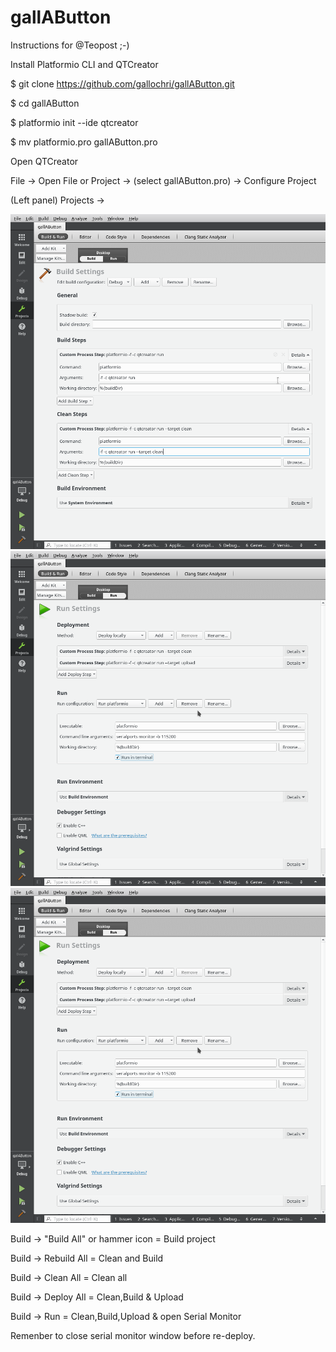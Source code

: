 # gallAButton

Instructions for @Teopost ;-)

Install Platformio CLI and QTCreator

$ git clone https://github.com/gallochri/gallAButton.git

$ cd gallAButton

$ platformio init --ide qtcreator

$ mv platformio.pro gallAButton.pro

Open QTCreator

File -> Open File or Project -> (select gallAButton.pro) -> Configure Project

(Left panel) Projects ->

![](images/qtcreator1.png)
![](images/qtcreator2.png)
![](images/qtcreator2.png)

Build -> "Build All" or hammer icon   = Build project

Build -> Rebuild All                  = Clean and Build

Build -> Clean All                    = Clean all

Build -> Deploy All                   = Clean,Build & Upload

Build -> Run                          = Clean,Build,Upload & open Serial Monitor

Remenber to close serial monitor window before re-deploy.
